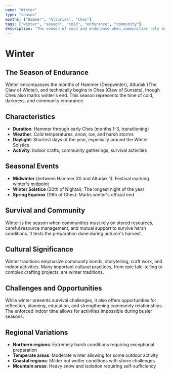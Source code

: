 ```yaml
---
name: "Winter"
type: "season"
months: ["Hammer", "Alturiak", "Ches"]
tags: ["winter", "season", "cold", "endurance", "community"]
description: "The season of cold and endurance when communities rely on stored resources and mutual support."
---
```


# Winter

## The Season of Endurance

Winter encompasses the months of Hammer (Deepwinter), Alturiak (The Claw of Winter), and technically begins in Ches (Claw of Sunsets), though Ches also marks winter's end. This season represents the time of cold, darkness, and community endurance.

## Characteristics

- **Duration**: Hammer through early Ches (months 1-3, transitioning)
- **Weather**: Cold temperatures, snow, ice, and harsh storms
- **Daylight**: Shortest days of the year, especially around the Winter Solstice
- **Activity**: Indoor crafts, community gatherings, survival activities

## Seasonal Events

- **Midwinter** (between Hammer 30 and Alturiak 1): Festival marking winter's midpoint
- **Winter Solstice** (20th of Nightal): The longest night of the year
- **Spring Equinox** (19th of Ches): Marks winter's official end

## Survival and Community

Winter is the season when communities must rely on stored resources, careful resource management, and mutual support to survive harsh conditions. It tests the preparation done during autumn's harvest.

## Cultural Significance

Winter traditions emphasize community bonds, storytelling, craft work, and indoor activities. Many important cultural practices, from epic tale-telling to complex crafting projects, are winter traditions.

## Challenges and Opportunities

While winter presents survival challenges, it also offers opportunities for reflection, planning, education, and strengthening community relationships. The enforced indoor time allows for activities impossible during busier seasons.

## Regional Variations

- **Northern regions**: Extremely harsh conditions requiring exceptional preparation
- **Temperate areas**: Moderate winter allowing for some outdoor activity
- **Coastal regions**: Milder but wetter conditions with storm challenges
- **Mountain areas**: Heavy snow and isolation requiring self-sufficiency
